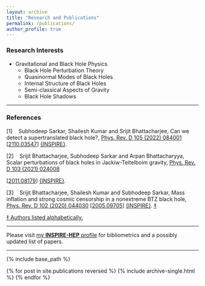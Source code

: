 ```yaml
---
layout: archive
title: "Research and Publications"
permalink: /publications/
author_profile: true
---
```


### Research Interests 

* Gravitational and Black Hole Physics
  - Black Hole Perturbation Theory
  - Quasinormal Modes of Black Holes
  - Internal Structure of Black Holes
  - Semi-classical Aspects of Gravity
  - Black Hole Shadows

---
<?xml version="1.0" encoding="iso-8859-1" ?> 
<!DOCTYPE html PUBLIC "-//W3C//DTD XHTML 1.0 Transitional//EN" 
  "http://www.w3.org/TR/xhtml1/DTD/xhtml1-transitional.dtd">  
<!--http://www.w3.org/TR/xhtml1/DTD/xhtml1-transitional.dtd-->  
<html xmlns="http://www.w3.org/1999/xhtml"  
> 
<head>
   <title></title> 
<meta http-equiv="Content-Type" content="text/html; charset=iso-8859-1" /> 
<meta name="generator" content="TeX4ht (https://tug.org/tex4ht/)" /> 
<meta name="originator" content="TeX4ht (https://tug.org/tex4ht/)" /> 
<!-- html,xhtml --> 
<meta name="src" content="publications.tex" /> 
<link rel="stylesheet" type="text/css" href="publications.css" /> 
</head><body 
>
<h3 class="likesectionHead"><a 
 id="x1-1000"></a>References</h3>
<!--l. 2--><p class="noindent" >
   </p><div class="thebibliography">
   <p class="bibitem" ><span class="biblabel">
 [1]<span class="bibsp">&#x00A0;&#x00A0;&#x00A0;</span></span>
   <a 
 id="XSarkar:2021djs"></a><span 
class="cmbx-10">Subhodeep</span>
   <span 
class="cmbx-10">Sarkar</span>,
   Shailesh
   Kumar
   and
   Srijit
   Bhattacharjee,
   <span 
class="cmti-10">Can</span>
   <span 
class="cmti-10">we</span>
   <span 
class="cmti-10">detect</span>
   <span 
class="cmti-10">a</span>
   <span 
class="cmti-10">supertranslated</span>
   <span 
class="cmti-10">black</span>
   <span 
class="cmti-10">hole?</span>,
   <a 
href="https://doi.org/10.1103/PhysRevD.105.084001" target="_blank" ><span 
class="cmti-10">Phys.</span>
   <span 
class="cmti-10">Rev.</span>
   <span 
class="cmti-10">D</span>
   <span 
class="cmbx-10">105</span>
   (2022)
   084001</a>
   [<a 
href="https://arxiv.org/abs/2110.03547" target="_blank" ><span 
class="cmtt-10">2110.03547</span></a>]
   <a 
href="https://inspirehep.net/literature/1940051" target="_blank" >
   <span 
class="cmsy-10">{</span><span 
class="cmtt-10">INSPIRE</span><span 
class="cmsy-10">}</span></a>.
   </p>
   <p class="bibitem" ><span class="biblabel">
 [2]<span class="bibsp">&#x00A0;&#x00A0;&#x00A0;</span></span>
   <a 
 id="XBhattacharjee:2020nul"></a>Srijit
   Bhattacharjee,
   <span 
class="cmbx-10">Subhodeep</span>
   <span 
class="cmbx-10">Sarkar</span>
   and
   Arpan
   Bhattacharyya,
   <span 
class="cmti-10">Scalar</span>
   <span 
class="cmti-10">perturbations</span>
   <span 
class="cmti-10">of</span>
   <span 
class="cmti-10">black</span>
   <span 
class="cmti-10">holes</span>
   <span 
class="cmti-10">in</span>
   <span 
class="cmti-10">Jackiw-Teitelboim</span>
   <span 
class="cmti-10">gravity</span>,
   <a 
href="https://doi.org/10.1103/PhysRevD.103.024008" target="_blank" ><span 
class="cmti-10">Phys.</span>
   <span 
class="cmti-10">Rev.</span>
   <span 
class="cmti-10">D</span>
   <span 
class="cmbx-10">103</span>
   (2021)
   024008</a>
                                                                                            
                                                                                            
   [<a 
href="https://arxiv.org/abs/2011.08179" target="_blank" ><span 
class="cmtt-10">2011.08179</span></a>]
   <a 
href="https://inspirehep.net/literature/1830603" target="_blank" >
   <span 
class="cmsy-10">{</span><span 
class="cmtt-10">INSPIRE</span><span 
class="cmsy-10">}</span></a>.
   </p>
   <p class="bibitem" ><span class="biblabel">
 [3]<span class="bibsp">&#x00A0;&#x00A0;&#x00A0;</span></span>
   <a 
 id="XBhattacharjee:2020gbo"></a>Srijit
   Bhattacharjee,
   Shailesh
   Kumar
   and
   <span 
class="cmbx-10">Subhodeep</span>
   <span 
class="cmbx-10">Sarkar</span>,
   <span 
class="cmti-10">Mass</span>
   <span 
class="cmti-10">inflation</span>
   <span 
class="cmti-10">and</span>
   <span 
class="cmti-10">strong</span>
   <span 
class="cmti-10">cosmic</span>
   <span 
class="cmti-10">censorship</span>
   <span 
class="cmti-10">in</span>
   <span 
class="cmti-10">a</span>
   <span 
class="cmti-10">nonextreme</span>
   <span 
class="cmti-10">BTZ</span>
   <span 
class="cmti-10">black</span>
   <span 
class="cmti-10">hole</span>,
   <a 
href="https://doi.org/10.1103/PhysRevD.102.044030" target="_blank" ><span 
class="cmti-10">Phys.</span>
   <span 
class="cmti-10">Rev.</span>
   <span 
class="cmti-10">D</span>
   <span 
class="cmbx-10">102</span>
   (2020)
   044030</a>
   [<a 
href="https://arxiv.org/abs/2005.09705" target="_blank" ><span 
class="cmtt-10">2005.09705</span></a>]
   <a 
href="https://inspirehep.net/literature/1797104" target="_blank" >
   <span 
class="cmsy-10">{</span><span 
class="cmtt-10">INSPIRE</span><span 
class="cmsy-10">}</span></a>.
   <a 
href="#x1-1000doc"><span id="textcolor1"><span 
class="tcrm-1000">&#8225;</span></span></a>
</p>
   </div>
<!--l. 40--><p class="noindent" ><a 
href="https://doi.org/10.1093/reseval/rvy008" target="_blank" ><span id="textcolor2"><span 
class="tcrm-0800">&#8225;</span></span> <span 
class="cmr-8">Authors listed alphabetically.</span></a> <a 
 id="x1-1000doc"></a>
</p>
    
</body></html> 

                                                                                            


                                                                                                                                                                               
---
                                                                                            
Please visit [my **INSPIRE-HEP** profile](https://inspirehep.net/literature?sort=mostrecent&size=25&page=1&q=exactauthor%3A%20S.Sarkar.12&ui-citation-summary=true&ui-exclude-self-citations=true) for bibliometrics and a possibly updated list of papers.
  
---



 {% include base_path %}

 {% for post in site.publications reversed %}
 {% include archive-single.html %}
 {% endfor %}

